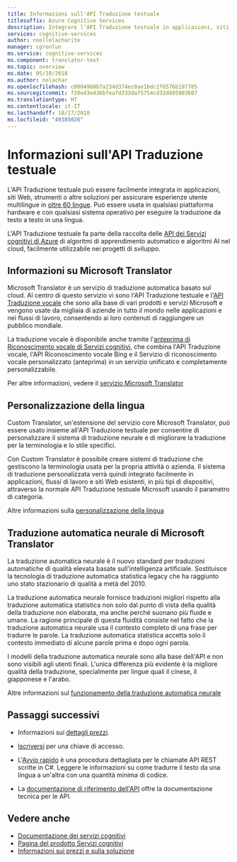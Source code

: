 ```yaml
---
title: Informazioni sull'API Traduzione testuale
titlesuffix: Azure Cognitive Services
description: Integrare l'API Traduzione testuale in applicazioni, siti Web, strumenti e altre soluzioni per assicurare esperienze utente multilingue.
services: cognitive-services
author: noellelacharite
manager: cgronlun
ms.service: cognitive-services
ms.component: translator-text
ms.topic: overview
ms.date: 05/10/2018
ms.author: nolachar
ms.openlocfilehash: c0004960b7a234d374ec0ae1bdc2f6576b197705
ms.sourcegitcommit: f20e43e436bfeafd333da75754cd32d405903b07
ms.translationtype: HT
ms.contentlocale: it-IT
ms.lasthandoff: 10/17/2018
ms.locfileid: "49385026"
---
```

# <a name="what-is-translator-text-api"></a>Informazioni sull'API Traduzione testuale

L'API Traduzione testuale può essere facilmente integrata in applicazioni, siti Web, strumenti o altre soluzioni per assicurare esperienze utente multilingue in [oltre 60 lingue](languages.md). Può essere usata in qualsiasi piattaforma hardware e con qualsiasi sistema operativo per eseguire la traduzione da testo a testo in una lingua.

L'API Traduzione testuale fa parte della raccolta delle [API dei Servizi cognitivi di Azure](https://docs.microsoft.com/azure/#pivot=products&panel=ai) di algoritmi di apprendimento automatico e algoritmi AI nel cloud, facilmente utilizzabile nei progetti di sviluppo.

## <a name="about-microsoft-translator"></a>Informazioni su Microsoft Translator

Microsoft Translator è un servizio di traduzione automatica basato sul cloud. Al centro di questo servizio vi sono l'API Traduzione testuale e l'[API Traduzione vocale](https://docs.microsoft.com/azure/cognitive-services/speech-service/speech-translation) che sono alla base di vari prodotti e servizi Microsoft e vengono usate da migliaia di aziende in tutto il mondo nelle applicazioni e nei flussi di lavoro, consentendo ai loro contenuti di raggiungere un pubblico mondiale.

La traduzione vocale è disponibile anche tramite l'[anteprima di Riconoscimento vocale di Servizi cognitivi](https://docs.microsoft.com/azure/cognitive-services/speech-service/), che combina l'API Traduzione vocale, l'API Riconoscimento vocale Bing e il Servizio di riconoscimento vocale personalizzato (anteprima) in un servizio unificato e completamente personalizzabile.  

Per altre informazioni, vedere il [servizio Microsoft Translator](https://www.microsoft.com/en-us/translator/home.aspx)

## <a name="language-customization"></a>Personalizzazione della lingua

Custom Translator, un'estensione del servizio core Microsoft Translator, può essere usato insieme all'API Traduzione testuale per consentire di personalizzare il sistema di traduzione neurale e di migliorare la traduzione per la terminologia e lo stile specifici.

Con Custom Translator è possibile creare sistemi di traduzione che gestiscono la terminologia usata per la propria attività o azienda. Il sistema di traduzione personalizzata verrà quindi integrato facilmente in applicazioni, flussi di lavoro e siti Web esistenti, in più tipi di dispositivi, attraverso la normale API Traduzione testuale Microsoft usando il parametro di categoria. 

Altre informazioni sulla [personalizzazione della lingua](customization.md)

## <a name="microsoft-translator-neural-machine-translation"></a>Traduzione automatica neurale di Microsoft Translator

La traduzione automatica neurale è il nuovo standard per traduzioni automatiche di qualità elevata basate sull'intelligenza artificiale. Sostituisce la tecnologia di traduzione automatica statistica legacy che ha raggiunto uno stato stazionario di qualità a metà del 2010.

La traduzione automatica neurale fornisce traduzioni migliori rispetto alla traduzione automatica statistica non solo dal punto di vista della qualità della traduzione non elaborata, ma anche perché suonano più fluide e umane. La ragione principale di questa fluidità consiste nel fatto che la traduzione automatica neurale usa il contesto completo di una frase per tradurre le parole. La traduzione automatica statistica accetta solo il contesto immediato di alcune parole prima e dopo ogni parola.

I modelli della traduzione automatica neurale sono alla base dell'API e non sono visibili agli utenti finali. L'unica differenza più evidente è la migliore qualità della traduzione, specialmente per lingue quali il cinese, il giapponese e l'arabo. 

Altre informazioni sul [funzionamento della traduzione automatica neurale](https://www.microsoft.com/en-us/translator/mt.aspx#nnt)

## <a name="next-steps"></a>Passaggi successivi

- Informazioni sui [dettagli prezzi](https://azure.microsoft.com/pricing/details/cognitive-services/translator-text-api/).

- [Iscriversi](translator-text-how-to-signup.md) per una chiave di accesso.

- L'[Avvio rapido](quickstarts/csharp.md) è una procedura dettagliata per le chiamate API REST scritte in C#. Leggere le informazioni su come tradurre il testo da una lingua a un'altra con una quantità minima di codice.

- La [documentazione di riferimento dell'API](https://docs.microsoft.com/azure/cognitive-services/Translator/reference/v3-0-reference) offre la documentazione tecnica per le API.

## <a name="see-also"></a>Vedere anche 

- [Documentazione dei servizi cognitivi](https://docs.microsoft.com/azure/#pivot=products&panel=ai)
- [Pagina del prodotto Servizi cognitivi](https://azure.microsoft.com/services/cognitive-services/)
- [Informazioni sui prezzi e sulla soluzione](https://www.microsoft.com/en-us/translator/default.aspx)
